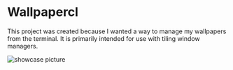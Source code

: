 # Wallpapercl
This project was created because I wanted a way to manage my wallpapers from the terminal. It is primarily intended for use with tiling window managers.

![showcase picture]("./showcase.png") 
